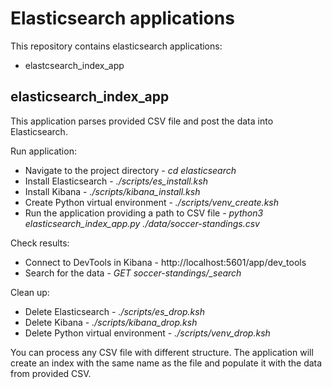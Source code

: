 # Elasticsearch applications
This repository contains elasticsearch applications:
- elastcsearch_index_app

## elasticsearch_index_app
This application parses provided CSV file and post the data into Elasticsearch.

Run application:
- Navigate to the project directory - *cd elasticsearch*
- Install Elasticsearch - *./scripts/es_install.ksh*
- Install Kibana - *./scripts/kibana_install.ksh*
- Create Python virtual environment - *./scripts/venv_create.ksh*
- Run the application providing a path to CSV file - *python3 elasticsearch_index_app.py ./data/soccer-standings.csv*

Check results:
- Connect to DevTools in Kibana - http://localhost:5601/app/dev_tools 
- Search for the data - *GET soccer-standings/_search*

Clean up:
- Delete Elasticsearch - *./scripts/es_drop.ksh*
- Delete Kibana - *./scripts/kibana_drop.ksh*
- Delete Python virtual environment - *./scripts/venv_drop.ksh*

You can process any CSV file with different structure. The application will create an index with the same name as the file and populate it with the data from provided CSV.




